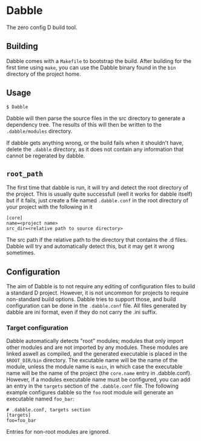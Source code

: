 # Dabble

The zero config D build tool.

## Building

Dabble comes with a `Makefile` to bootstrap the build. After building for the
first time using `make`, you can use the Dabble binary found in the `bin`
directory of the project home.

## Usage

    $ Dabble

Dabble will then parse the source files in the src directory to generate a
dependency tree. The results of this will then be written to the
`.dabble/modules` directory.

If dabble gets anything wrong, or the build fails when it shouldn't have, delete
the `.dabble` directory, as it does not contain any information that cannot be
regerated by dabble.

## `root_path`

The first time that dabble is run, it will try and detect the root directory of
the project. This is usually quite successfull (well it works for dabble itself)
but if it fails, just create a file named `.dabble.conf` in the root directory
of your project with the following in it

    [core]
    name=<project name>
    src_dir=<relative path to source directory>

The src path if the relative path to the directory that contains the .d files.
Dabble will try and automatically detect this, but it may get it wrong
sometimes.

## Configuration

The aim of Dabble is to not require any editing of configuration files to build
a standard D project. However, it is not uncommon for projects to require
non-standard build options. Dabble tries to support those, and build
configuration can be done in the `.dabble.conf` file. All files generated by
dabble are ini format, even if they do not carry the .ini suffix.

### Target configuration

Dabble automatically detects "root" modules; modules that only import other
modules and are not imported by any modules. These modules are linked aswell
as compiled, and the generated executable is placed in the `$ROOT_DIR/bin`
directory. The excutable name will be the name of the module, unless the module
name is `main`, in which case the executable name will be the name of the
project (the `core.name` entry in .dabble.conf). However, if a modules
executable name must be configured, you can add an entry in the `targets`
section of the `.dabble.conf` file. The following example configures dabble so
the `foo` root module will generate an executable named `foo_bar`:

    # .dabble.conf, targets section
    [targets]
    foo=foo_bar

Entries for non-root modules are ignored.